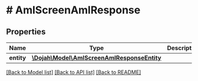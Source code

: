 # # AmlScreenAmlResponse

## Properties

Name | Type | Description | Notes
------------ | ------------- | ------------- | -------------
**entity** | [**\Dojah\Model\AmlScreenAmlResponseEntity**](AmlScreenAmlResponseEntity.md) |  | [optional]

[[Back to Model list]](../../README.md#models) [[Back to API list]](../../README.md#endpoints) [[Back to README]](../../README.md)

